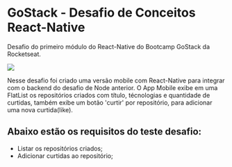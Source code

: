 # GoStack - Desafio de Conceitos React-Native

Desafio do primeiro módulo do React-Native do Bootcamp GoStack da Rocketseat.

![](https://camo.githubusercontent.com/d25397e9df01fe7882dcc1cbc96bdf052ffd7d0c/68747470733a2f2f73746f726167652e676f6f676c65617069732e636f6d2f676f6c64656e2d77696e642f626f6f7463616d702d676f737461636b2f6865616465722d6465736166696f732e706e67)

Nesse desafio foi criado uma versão mobile com React-Native para integrar com o backend do desafio de Node anterior.
O App Mobile exibe em uma FlatList os repositórios criados com título, técnologias e quantidade de curtidas, também exibe um botão 'curtir' por repositório, para adicionar uma nova curtida(like).

## Abaixo estão os requisitos do teste desafio:
* Listar os repositórios criados;
* Adicionar curtidas ao repositório;
